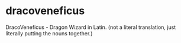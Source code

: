 # dracoveneficus
DracoVeneficus - Dragon Wizard in Latin. 
(not a literal translation, just literally putting the nouns together.)
